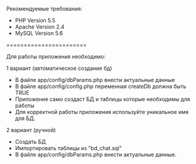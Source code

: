Рекомендуемые требования:
 - PHP Version 5.5
 - Apache Version 2.4
 - MySQL Version 5.6
 
 =======================
 
 Для работы приложения необходимо:
 
 1 вариант (автоматическое создание бд)
 - В файле app/config/dbParams.php внести актуальные данные
 - В файле app/config/config.php переменная createDb должна быть TRUE
 - Приложение само создаст БД и таблицы которые необходимы для работы
 - Для корректной работы приложения используйте уникальное имя для БД.

 2 вариант (ручной)
 - Создать БД
 - Импортировать таблицы из "bd_chat.sql" 
 - В файле app/config/dbParams.php внести актуальные данные.
